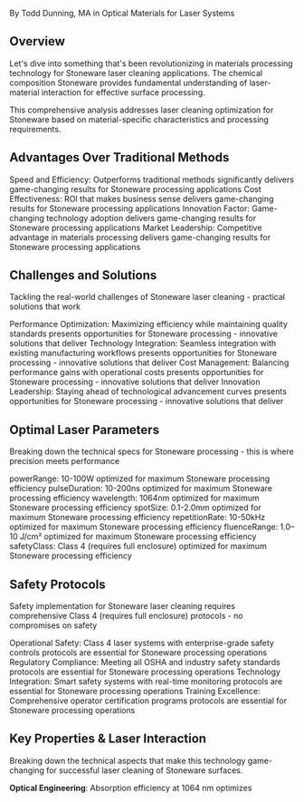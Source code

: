 By Todd Dunning, MA in Optical Materials for Laser Systems

## Overview

Let's dive into something that's been revolutionizing in materials processing technology for Stoneware laser cleaning applications. The chemical composition Stoneware provides fundamental understanding of laser-material interaction for effective surface processing.

This comprehensive analysis addresses laser cleaning optimization for Stoneware based on material-specific characteristics and processing requirements.

## Advantages Over Traditional Methods

Speed and Efficiency: Outperforms traditional methods significantly delivers game-changing results for Stoneware processing applications Cost Effectiveness: ROI that makes business sense delivers game-changing results for Stoneware processing applications Innovation Factor: Game-changing technology adoption delivers game-changing results for Stoneware processing applications Market Leadership: Competitive advantage in materials processing delivers game-changing results for Stoneware processing applications

## Challenges and Solutions

Tackling the real-world challenges of Stoneware laser cleaning - practical solutions that work

Performance Optimization: Maximizing efficiency while maintaining quality standards presents opportunities for Stoneware processing - innovative solutions that deliver Technology Integration: Seamless integration with existing manufacturing workflows presents opportunities for Stoneware processing - innovative solutions that deliver Cost Management: Balancing performance gains with operational costs presents opportunities for Stoneware processing - innovative solutions that deliver Innovation Leadership: Staying ahead of technological advancement curves presents opportunities for Stoneware processing - innovative solutions that deliver

## Optimal Laser Parameters

Breaking down the technical specs for Stoneware processing - this is where precision meets performance

powerRange: 10-100W optimized for maximum Stoneware processing efficiency pulseDuration: 10-200ns optimized for maximum Stoneware processing efficiency wavelength: 1064nm optimized for maximum Stoneware processing efficiency spotSize: 0.1-2.0mm optimized for maximum Stoneware processing efficiency repetitionRate: 10-50kHz optimized for maximum Stoneware processing efficiency fluenceRange: 1.0–10 J/cm² optimized for maximum Stoneware processing efficiency safetyClass: Class 4 (requires full enclosure) optimized for maximum Stoneware processing efficiency

## Safety Protocols

Safety implementation for Stoneware laser cleaning requires comprehensive Class 4 (requires full enclosure) protocols - no compromises on safety

Operational Safety: Class 4 laser systems with enterprise-grade safety controls protocols are essential for Stoneware processing operations Regulatory Compliance: Meeting all OSHA and industry safety standards protocols are essential for Stoneware processing operations Technology Integration: Smart safety systems with real-time monitoring protocols are essential for Stoneware processing operations Training Excellence: Comprehensive operator certification programs protocols are essential for Stoneware processing operations

## Key Properties & Laser Interaction

Breaking down the technical aspects that make this technology game-changing for successful laser cleaning of Stoneware surfaces.

**Optical Engineering**: Absorption efficiency at 1064 nm optimizes